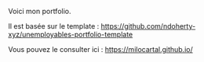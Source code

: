 Voici mon portfolio.

Il est basée sur le template : https://github.com/ndoherty-xyz/unemployables-portfolio-template

Vous pouvez le consulter ici : https://milocartal.github.io/
